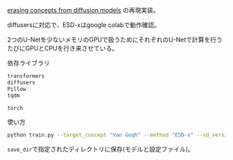[erasing concepts from diffusion models](https://openaccess.thecvf.com/content/ICCV2023/html/Gandikota_Erasing_Concepts_from_Diffusion_Models_ICCV_2023_paper.html) の再現実装。

diffusersに対応で、ESD-xはgoogle colabで動作確認。

2つのU-Netを少ないメモリのGPUで扱うためにそれぞれのU-Netで計算を行うたびにGPUとCPUを行き来させている。

依存ライブラリ
```txt
transformers
diffusers
Pillow
tqdm

torch
```

使い方
```bash
python train.py --target_concept "Van Gogh" --method "ESD-x" --sd_version compvis/stable-diffusion-v1-4 save_dir fine-tuned_unet
```

`save_dir`で指定されたディレクトリに保存(モデルと設定ファイル)。
